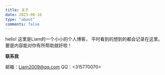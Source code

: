 ```yaml
---
title: 关于
date: 2023-08-16
type: "about"
comments: false
---
```

hello!
这里是Liam的一个小小的个人博客，
平时看到的想到的都会记录在这里。
要是内容能对你有所帮助就好啦！

**联系我**

邮箱：<Liam2009@qq.com>
QQ：<315770070>
